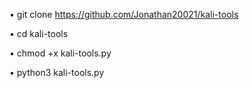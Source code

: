• git clone https://github.com/Jonathan20021/kali-tools

• cd kali-tools

• chmod +x kali-tools.py

• python3 kali-tools.py
